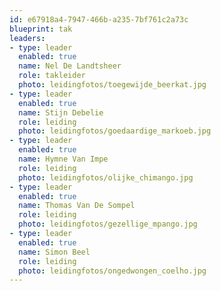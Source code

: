 ```yaml
---
id: e67918a4-7947-466b-a235-7bf761c2a73c
blueprint: tak
leaders:
- type: leader
  enabled: true
  name: Nel De Landtsheer
  role: takleider
  photo: leidingfotos/toegewijde_beerkat.jpg
- type: leader
  enabled: true
  name: Stijn Debelie
  role: leiding
  photo: leidingfotos/goedaardige_markoeb.jpg
- type: leader
  enabled: true
  name: Hymne Van Impe
  role: leiding
  photo: leidingfotos/olijke_chimango.jpg
- type: leader
  enabled: true
  name: Thomas Van De Sompel
  role: leiding
  photo: leidingfotos/gezellige_mpango.jpg
- type: leader
  enabled: true
  name: Simon Beel
  role: leiding
  photo: leidingfotos/ongedwongen_coelho.jpg
---
```

